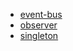 - [event-bus](./content/event-bus.md)
- [observer](./content/observer.md)
- [singleton](./content/singleton.md)